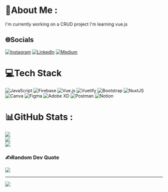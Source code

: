 # 💫About Me :
I'm currently working on a CRUD project
I'm learning vue.js

## 🌐Socials
[![Instagram](https://img.shields.io/badge/Instagram-%23E4405F.svg?logo=Instagram&logoColor=white)](https://instagram.com/muhni.97) [![LinkedIn](https://img.shields.io/badge/LinkedIn-%230077B5.svg?logo=linkedin&logoColor=white)](https://linkedin.com/in/mustafa-sarıgöl-ab1308203) [![Medium](https://img.shields.io/badge/Medium-12100E?logo=medium&logoColor=white)](https://medium.com/@mstfsrgl5458) 

# 💻Tech Stack
![JavaScript](https://img.shields.io/badge/javascript-%23323330.svg?style=flat&logo=javascript&logoColor=%23F7DF1E) ![Firebase](https://img.shields.io/badge/firebase-%23039BE5.svg?style=flat&logo=firebase) ![Vue.js](https://img.shields.io/badge/vuejs-%2335495e.svg?style=flat&logo=vuedotjs&logoColor=%234FC08D) ![Vuetify](https://img.shields.io/badge/Vuetify-1867C0?style=flat&logo=vuetify&logoColor=AEDDFF) ![Bootstrap](https://img.shields.io/badge/bootstrap-%23563D7C.svg?style=flat&logo=bootstrap&logoColor=white) ![NuxtJS](https://img.shields.io/badge/Nuxt-black?style=flat&logo=nuxt.js&logoColor=white) ![Canva](https://img.shields.io/badge/Canva-%2300C4CC.svg?style=flat&logo=Canva&logoColor=white) 	![Figma](https://img.shields.io/badge/figma-%23F24E1E.svg?style=flat&logo=figma&logoColor=white) ![Adobe XD](https://img.shields.io/badge/Adobe%20XD-470137?style=flat&logo=Adobe%20XD&logoColor=#FF61F6) ![Postman](https://img.shields.io/badge/Postman-FF6C37?style=flat&logo=postman&logoColor=white) ![Notion](https://img.shields.io/badge/Notion-%23000000.svg?style=flat&logo=notion&logoColor=white)
# 📊GitHub Stats :
![](https://github-readme-stats.vercel.app/api?username=muhni97&theme=merko&hide_border=false&include_all_commits=false&count_private=false)<br/>
![](https://github-readme-streak-stats.herokuapp.com/?user=muhni97&theme=merko&hide_border=false)<br/>
![](https://github-readme-stats.vercel.app/api/top-langs/?username=muhni97&theme=merko&hide_border=false&include_all_commits=false&count_private=false&layout=compact)

### ✍️Random Dev Quote
![](https://quotes-github-readme.vercel.app/api?type=vetical&theme=merko)

---
[![](https://visitcount.itsvg.in/api?id=muhni97&icon=0&color=0)](https://visitcount.itsvg.in)

